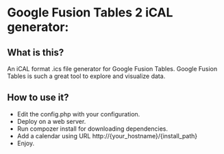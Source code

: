 Google Fusion Tables 2 iCAL generator:
======================================

What is this?
-------------

An iCAL format .ics file generator for Google Fusion Tables.
Google Fusion Tables is such a great tool to explore and visualize data.

How to use it?
--------------

* Edit the config.php with your configuration.
* Deploy on a web server.
* Run compozer install for downloading dependencies.
* Add a calendar using URL http://{your_hostname}/{install_path}
* Enjoy.
